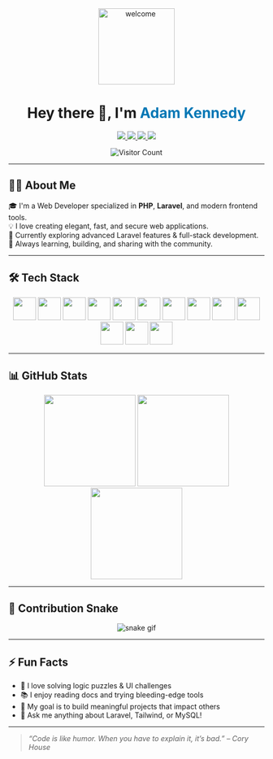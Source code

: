 <div align="center">
  <img src="https://media.giphy.com/media/M9gbBd9nbDrOTu1Mqx/giphy.gif" height="150" alt="welcome" />
</div>

<h1 align="center">Hey there 👋, I'm <span style="color:#0077b5">Adam Kennedy</span></h1>

<p align="center">
  <a href="https://www.linkedin.com/" target="_blank">
    <img src="https://img.shields.io/badge/LinkedIn-0077B5?style=for-the-badge&logo=linkedin&logoColor=white" />
  </a>
  <a href="https://www.instagram.com/" target="_blank">
    <img src="https://img.shields.io/badge/Instagram-E4405F?style=for-the-badge&logo=instagram&logoColor=white" />
  </a>
  <a href="https://www.facebook.com/" target="_blank">
    <img src="https://img.shields.io/badge/Facebook-1877F2?style=for-the-badge&logo=facebook&logoColor=white" />
  </a>
  <a href="https://discord.com/" target="_blank">
    <img src="https://img.shields.io/badge/Discord-7289DA?style=for-the-badge&logo=discord&logoColor=white" />
  </a>
</p>

<p align="center">
  <img src="https://visitor-badge.laobi.icu/badge?page_id=adamkennedy123.adamkennedy123" alt="Visitor Count" />
</p>

---

## 👨‍💻 About Me

🎓 I'm a Web Developer specialized in **PHP**, **Laravel**, and modern frontend tools.  
💡 I love creating elegant, fast, and secure web applications.  
🧠 Currently exploring advanced Laravel features & full-stack development.  
🚀 Always learning, building, and sharing with the community.

---

## 🛠️ Tech Stack

<div align="center">
  <img src="https://cdn.jsdelivr.net/gh/devicons/devicon/icons/php/php-original.svg" height="45" />
  <img src="https://cdn.jsdelivr.net/gh/devicons/devicon/icons/laravel/laravel-plain-wordmark.svg" height="45" />
  <img src="https://cdn.jsdelivr.net/gh/devicons/devicon/icons/codeigniter/codeigniter-plain.svg" height="45" />
  <img src="https://cdn.jsdelivr.net/gh/devicons/devicon/icons/javascript/javascript-original.svg" height="45" />
  <img src="https://cdn.jsdelivr.net/gh/devicons/devicon/icons/html5/html5-original.svg" height="45" />
  <img src="https://cdn.jsdelivr.net/gh/devicons/devicon/icons/css3/css3-original.svg" height="45" />
  <img src="https://cdn.jsdelivr.net/gh/devicons/devicon/icons/bootstrap/bootstrap-original.svg" height="45" />
  <img src="https://cdn.jsdelivr.net/gh/devicons/devicon/icons/tailwindcss/tailwindcss-plain.svg" height="45" />
  <img src="https://cdn.jsdelivr.net/gh/devicons/devicon/icons/sass/sass-original.svg" height="45" />
  <img src="https://cdn.jsdelivr.net/gh/devicons/devicon/icons/mysql/mysql-original.svg" height="45" />
  <img src="https://cdn.jsdelivr.net/gh/devicons/devicon/icons/java/java-original.svg" height="45" />
  <img src="https://cdn.jsdelivr.net/gh/devicons/devicon/icons/jupyter/jupyter-original.svg" height="45" />
  <img src="https://cdn.jsdelivr.net/gh/devicons/devicon/icons/figma/figma-original.svg" height="45" />
</div>

---

## 📊 GitHub Stats

<div align="center">
  <img src="https://github-readme-stats.vercel.app/api?username=adamkennedy123&show_icons=true&theme=tokyonight&count_private=true" height="180" />
  <img src="https://github-readme-stats.vercel.app/api/top-langs/?username=adamkennedy123&layout=compact&theme=tokyonight" height="180" />
  <img src="https://streak-stats.demolab.com?user=adamkennedy123&theme=tokyonight" height="180" />
</div>

---

## 🐍 Contribution Snake

<p align="center">
  <img src="https://github.com/adamkennedy123/adamkennedy123/blob/output/github-contribution-grid-snake.svg" alt="snake gif" />
</p>

---

## ⚡ Fun Facts

- 🧩 I love solving logic puzzles & UI challenges  
- 📚 I enjoy reading docs and trying bleeding-edge tools  
- 🎯 My goal is to build meaningful projects that impact others  
- 💬 Ask me anything about Laravel, Tailwind, or MySQL!

---

> _“Code is like humor. When you have to explain it, it’s bad.” – Cory House_

